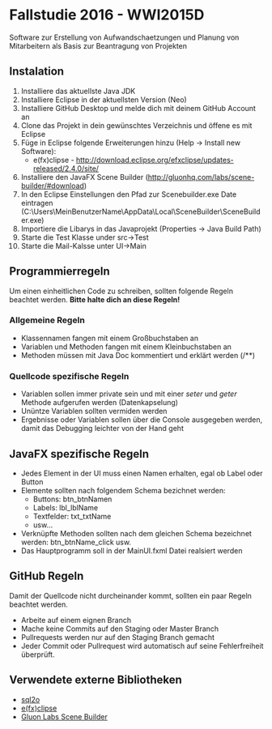 # Fallstudie 2016 - WWI2015D

Software zur Erstellung von Aufwandschaetzungen und Planung von Mitarbeitern als Basis zur Beantragung von Projekten

## Instalation
1. Installiere das aktuellste Java JDK
2. Installiere Eclipse in der aktuellsten Version (Neo)
3. Installiere GitHub Desktop und melde dich mit deinem GitHub Account an
4. Clone das Projekt in dein gewünschtes Verzeichnis und öffene es mit Eclipse
5. Füge in Eclipse folgende Erweiterungen hinzu (Help -> Install new Software): 
	- e(fx)clipse - http://download.eclipse.org/efxclipse/updates-released/2.4.0/site/
6. Installiere den JavaFX Scene Builder (http://gluonhq.com/labs/scene-builder/#download)
7. In den Eclipse Einstellungen den Pfad zur Scenebuilder.exe Date eintragen (C:\Users\MeinBenutzerName\AppData\Local\SceneBuilder\SceneBuilder.exe)
8. Importiere die Libarys in das Javaprojekt (Properties -> Java Build Path)
9. Starte die Test Klasse under src->Test 
10. Starte die Mail-Kalsse unter UI->Main
	
## Programmierregeln
Um einen einheitlichen Code zu schreiben, sollten folgende Regeln beachtet werden.
**Bitte halte dich an diese Regeln!**

### Allgemeine Regeln
- Klassennamen fangen mit einem Großbuchstaben an
- Variablen und Methoden fangen mit einem Kleinbuchstaben an
- Methoden müssen mit Java Doc kommentiert und erklärt werden (/**)

### Quellcode spezifische Regeln
- Variablen sollen immer private sein und mit einer *seter* und *geter* Methode aufgerufen werden (Datenkapselung)
- Unüntze Variablen sollten vermiden werden
- Ergebnisse oder Variablen sollen über die Console ausgegeben werden, damit das Debugging leichter von der Hand geht

## JavaFX spezifische Regeln
- Jedes Element in der UI muss einen Namen erhalten, egal ob Label oder Button
- Elemente sollten nach folgendem Schema bezichnet werden: 
	- Buttons: btn_btnNamen
	- Labels: lbl_lblName
	- Textfelder: txt_txtName
	- usw...
- Verknüpfte Methoden sollten nach dem gleichen Schema bezeichnet werden: btn_btnName_click usw.
- Das Hauptprogramm soll in der MainUI.fxml Datei realsiert werden

## GitHub Regeln
Damit der Quellcode nicht durcheinander kommt, sollten ein paar Regeln beachtet werden.

- Arbeite auf einem eignen Branch
- Mache keine Commits auf den Staging oder Master Branch
- Pullrequests werden nur auf den Staging Branch gemacht
- Jeder Commit oder Pullrequest wird automatisch auf seine Fehlerfreiheit überprüft.
	
## Verwendete externe Bibliotheken
- [sql2o](https://sql2o.org/)
- [e(fx)clipse](http://download.eclipse.org/efxclipse/updates-released/2.4.0/site/)
- [Gluon Labs Scene Builder](http://gluonhq.com/labs/scene-builder/#download)
